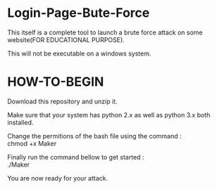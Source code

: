 # Login-Page-Bute-Force
This itself is a complete tool to launch a brute force attack on some website(FOR EDUCATIONAL PURPOSE).

This will not be executable on a windows system.

# HOW-TO-BEGIN
Download this repository and unzip it.  
  
Make sure that your system has python 2.x as well as python 3.x both installed.  
  
Change the permitions of the bash file using the command :  
chmod +x Maker  
  
Finally run the command bellow to get started :  
./Maker
  
You are now ready for your attack.  
